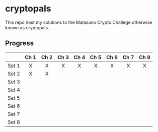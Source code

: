 # cryptopals
This repo host my solutions to the Matasano Crypto Challege otherwise known as cryptopals.


## Progress
| |Ch 1|Ch 2|Ch 3|Ch 4|Ch 5|Ch 6|Ch 7|Ch 8|
|---|:---:|:---:|:---:|:---:|:---:|:---:|:---:|:---:| 
|Set 1| X |X|X|X|X|X|X|X| 
|Set 2|X|X|   |   |   |   |   |   |
|Set 3|   |   |   |   |   |   |   |   |
|Set 4|   |   |   |   |   |   |   |   |
|Set 5|   |   |   |   |   |   |   |   |
|Set 6|   |   |   |   |   |   |   |   |
|Set 7|   |   |   |   |   |   |   |   |
|Set 8|   |   |   |   |   |   |   |   |
